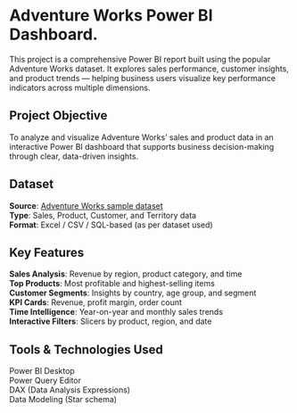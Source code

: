 # Adventure Works Power BI Dashboard.

This project is a comprehensive Power BI report built using the popular Adventure Works dataset. It explores sales performance, customer insights, and 
product trends — helping business users visualize key performance indicators across multiple dimensions.



## Project Objective

To analyze and visualize Adventure Works’ sales and product data in an interactive Power BI dashboard that supports business decision-making through clear, data-driven insights.



##  Dataset
 
 **Source**: [Adventure Works sample dataset](https://learn.microsoft.com/en-us/power-bi/sample-datasets)  
 **Type**: Sales, Product, Customer, and Territory data  
 **Format**: Excel / CSV / SQL-based (as per dataset used)



## Key Features

 **Sales Analysis**: Revenue by region, product category, and time  
 **Top Products**: Most profitable and highest-selling items  
 **Customer Segments**: Insights by country, age group, and segment  
 **KPI Cards**: Revenue, profit margin, order count  
 **Time Intelligence**: Year-on-year and monthly sales trends  
 **Interactive Filters**: Slicers by product, region, and date


## Tools & Technologies Used

  Power BI Desktop  
  Power Query Editor  
  DAX (Data Analysis Expressions)  
  Data Modeling (Star schema)
